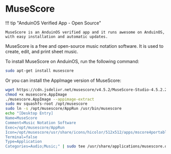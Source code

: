 # MuseScore

!!! tip "AnduinOS Verified App - Open Source"

    MuseScore is an AnduinOS verified app and it runs awesome on AnduinOS, with easy installation and automatic updates.

MuseScore is a free and open-source music notation software. It is used to create, edit, and print sheet music.

To install MuseScore on AnduinOS, run the following command:

```bash
sudo apt-get install musescore
```

Or you can install the AppImage version of MuseScore:

<!-- The link needs to be updated regularly. -->

```bash
wget https://cdn.jsdelivr.net/musescore/v4.5.2/MuseScore-Studio-4.5.2.251141401-x86_64.AppImage -O musescore.AppImage
chmod +x musescore.AppImage
./musescore.AppImage --appimage-extract
sudo mv squashfs-root /opt/musescore
sudo ln -s /opt/musescore/AppRun /usr/bin/musescore
echo "[Desktop Entry]
Name=MuseScore
Comment=Music Notation Software
Exec=/opt/musescore/AppRun
Icon=/opt/musescore/usr/share/icons/hicolor/512x512/apps/mscore4portable.png
Terminal=false
Type=Application
Categories=Audio;Music;" | sudo tee /usr/share/applications/musescore.desktop
```
